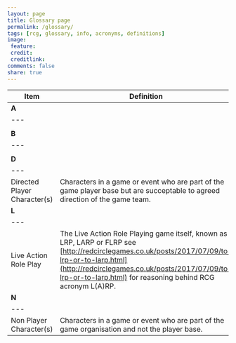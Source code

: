 ```yaml
---
layout: page
title: Glossary page
permalink: /glossary/
tags: [rcg, glossary, info, acronyms, definitions]
image:
 feature:
 credit:
 creditlink:
comments: false
share: true
---
```


| Item | Definition | Acronym |
|--------------------|------------|:---------:|
| **A** | | |
|---|||
||||
| **B** | | |
|---|||
||||
| **D** | | |
|---|||
| Directed Player Character(s) |  Characters in a game or event who are part of the game player base but are succeptable to agreed direction of the game team.| DPC |
| **L** | | |
|---|||
| Live Action Role Play |  The Live Action Role Playing game itself, known as LRP, LARP or FLRP see [http://redcirclegames.co.uk/posts/2017/07/09/to-lrp-or-to-larp.html](http://redcirclegames.co.uk/posts/2017/07/09/to-lrp-or-to-larp.html) for reasoning behind RCG acronym L(A)RP. | L(A)RP |
| **N** | | |
|---|||
| Non Player Character(s) |  Characters in a game or event who are part of the game organisation and not the player base.| NPC |

